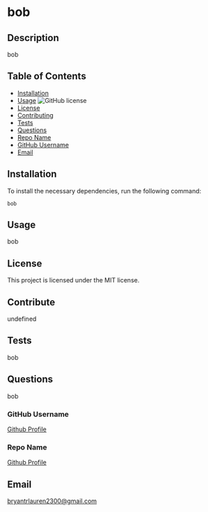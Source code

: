 

  # bob

  ## Description
  
  bob
  
  ## Table of Contents

  * [Installation](#installation)
  * [Usage](#usage)
  ![GitHub license](https://img.shields.io/badge/license-MIT-blue.svg)
  * [License](#license) 
  * [Contributing](#contributing)
  * [Tests](#tests)
  * [Questions](#questions)
  * [Repo Name](#repo)
  * [GitHub Username](#username)
  * [Email](#email)
  
  ## Installation
  To install the necessary dependencies, run the following command:
  
  ```
  bob
  ```
  
  ## Usage
  bob
  
  ## License

This project is licensed under the MIT license.
  
  ## Contribute
  undefined
  
  ## Tests
  bob

  ## Questions
  bob

  ### GitHub Username
  [Github Profile](https://github.com/RenBryant)  

  ### Repo Name
  [Github Profile](https://github.com/RenBryant/ReadMe-inator)

  ## Email
  bryantrlauren2300@gmail.com
  
  